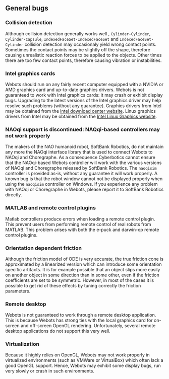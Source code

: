 ## General bugs

### Collision detection

Although collision detection generally works well , `Cylinder-Cylinder`,
`Cylinder-Capsule`, `IndexedFaceSet-IndexedFaceSet` and
`IndexedFaceSet-Cylinder` collision detection may occasionaly yield wrong
contact points. Sometimes the contact points may be slightly off the shape,
therefore causing unrealistic reaction forces to be applied to the objects.
Other times there are too few contact points, therefore causing vibration or
instabilities.

### Intel graphics cards

Webots should run on any fairly recent computer equipped with a NVIDIA or AMD
graphics card and up-to-date graphics drivers. Webots is not guaranteed to work
with Intel graphics cards: it may crash or exhibit display bugs. Upgrading
to the latest versions of the Intel graphics driver may help resolve such
problems (without any guarantee). Graphics drivers from Intel may be obtained
from the [Intel download center website](http://downloadcenter.intel.com).
Linux graphics drivers from Intel may be obtained from the [Intel Linux Graphics
website](http://intellinuxgraphics.org).

### NAOqi support is discontinued: NAQqi-based controllers may not work properly

The makers of the NAO humanoid robot, SoftBank Robotics, do not maintain any more the NAOqi interface library that is used to connect Webots to NAOqi and Choregraphe.
As a consequence Cyberbotics cannot ensure that the NAOqi-based Webots controller will work with the various versions of NAOqi and Choregraphe released by SoftBank Robotics.
The `naoqisim` controller is provided as-is, without any guarantee it will work properly.
A known bug is that the robot window cannot not be displayed properly when using the `naoqisim` controller on Windows.
If you experience any problem with NAOqi or Choregraphe in Webots, please report it to SoftBank Robotics directly.

### MATLAB and remote control plugins

Matlab controllers produce errors when loading a remote control plugin.
This prevent users from performing remote control of real robots from MATLAB.
This problem arises with both the e-puck and darwin-op remote control plugins.

### Orientation dependent friction

Although the friction model of ODE is very accurate, the true friction cone is
approximated by a linearized version which can introduce some orientation
specific artifacts. It is for example possible that an object slips more easily
on another object in some direction than in some other, even if the friction
coefficients are set to be symmetric. However, in most of the cases it is
possible to get rid of these effects by tuning correctly the friction
parameters.

### Remote desktop

Webots is not guaranteed to work through a remote desktop application.
This is because Webots has strong ties with the local graphics card for on-screen and off-screen OpenGL rendering.
Unfortunately, several remote desktop applications do not support this very well.

### Virtualization

Because it highly relies on OpenGL, Webots may not work properly in virtualized
environments (such as VMWare or VirtualBox) which often lack a good OpenGL
support. Hence, Webots may exhibit some display bugs, run very slowly or crash
in such environments.
